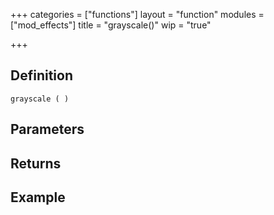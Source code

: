 +++
categories = ["functions"]
layout = "function"
modules = ["mod_effects"]
title = "grayscale()"
wip = "true"

+++

## Definition

    grayscale ( )

## Parameters

## Returns

## Example

```
```
